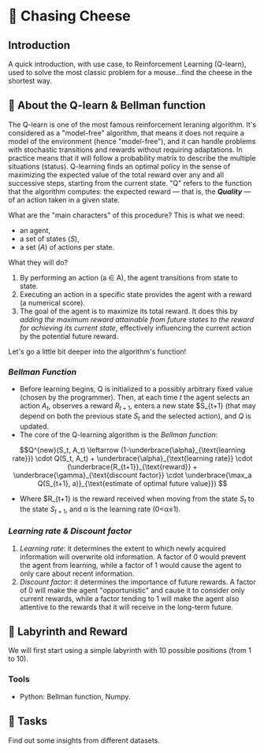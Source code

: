 # 🧀 Chasing Cheese 

## Introduction
A quick introduction, with use case, to Reinforcement Learning (Q-learn), used to solve the most classic problem for a mouse...find the cheese in the shortest way. 

##  📄 About the Q-learn & Bellman function
The Q-learn is one of the most famous reinforcement leraning algorithm. It's considered as a "model-free" algorithm, that means it does not require a model of the environment (hence "model-free"), and it can handle problems with stochastic transitions and rewards without requiring adaptations. In practice means that it will follow a probability matrix to describe the multiple situations (status). Q-learning finds an optimal policy in the sense of maximizing the expected value of the total reward over any and all successive steps, starting from the current state. 
"Q" refers to the function that the algorithm computes: the expected reward — that is, the _**Quality**_ — of an action taken in a given state.

What are the "main characters" of this procedure? This is what we need:
- an agent,
- a set of states (_S_),
- a set (_A_) of actions per state.

What they will do? 
1) By performing an action (a ∈ A), the agent transitions from state to state.
2) Executing an action in a specific state provides the agent with a reward (a numerical score).
3) The goal of the agent is to maximize its total reward. It does this by _adding the maximum reward attainable from future states to the reward for achieving its current state_, effectively influencing the current action by the potential future reward.

Let's go a little bit deeper into the algorithm's function!

### _Bellman Function_
- Before learning begins, ⁠Q⁠ is initialized to a possibly arbitrary fixed value (chosen by the programmer). Then, at each time _t_ the agent selects an action $A_t$, observes a reward $R_{t+1}$, enters a new state $S_{t+1} (that may depend on both the previous state $S_t$ and the selected action), and _Q_ is updated.
- The core of the Q-learning algorithm is the _Bellman function_:

```math
Q^{new}(S_t, A_t) \leftarrow (1-\underbrace{\alpha}_{\text{learning rate}}) \cdot Q(S_t, A_t) + \underbrace{\alpha}_{\text{learning rate}} \cdot (\underbrace{R_{t+1}}_{\text{reward}} + \underbrace{\gamma}_{\text{discount factor}} \cdot \underbrace{\max_a Q(S_{t+1}, a)}_{\text{estimate of optimal future value}}) 
```
- Where $R_{t+1} is the reward received when moving from the state $S_t$ to the state $S_{t+1}$, and α is the learning rate (0<α≤1).

### _Learning rate & Discount factor_

1) _Learning rate_: it determines the extent to which newly acquired information will overwrite old information. A factor of 0 would prevent the agent from learning, while a factor of 1 would cause the agent to only care about recent information.
2) _Discount factor_: it determines the importance of future rewards. A factor of 0 will make the agent "opportunistic" and cause it to consider only current rewards, while a factor tending to 1 will make the agent also attentive to the rewards that it will receive in the long-term future.

## 🏅 Labyrinth and Reward 
We will first start using a simple labyrinth with 10 possible positions (from 1 to 10). 


### Tools
- Python: Bellman function, Numpy.


##  🔧 Tasks

Find out some insights from different datasets.




